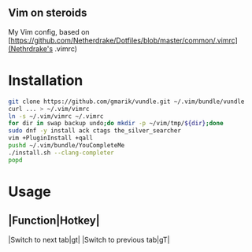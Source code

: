 Vim on steroids
---------------

My Vim config, based on
[https://github.com/Netherdrake/Dotfiles/blob/master/common/.vimrc](Nethrdrake's
.vimrc)

Installation
============

```bash
git clone https://github.com/gmarik/vundle.git ~/.vim/bundle/vundle
curl ... > ~/.vim/vimrc
ln -s ~/.vim/vimrc ~/.vimrc
for dir in swap backup undo;do mkdir -p ~/vim/tmp/${dir};done
sudo dnf -y install ack ctags the_silver_searcher
vim +PluginInstall +qall
pushd ~/.vim/bundle/YouCompleteMe
./install.sh --clang-completer
popd
```

Usage
=====

|Function|Hotkey|
-----------------
|Switch to next tab|gt|
|Switch to previous tab|gT|
